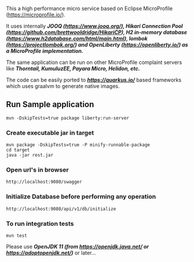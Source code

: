 This a high performance micro service based on Eclipse MicroProfile (https://microprofile.io/).  

It uses internally 
    **_JOOQ (https://www.jooq.org/), 
    Hikari Connection Pool (https://github.com/brettwooldridge/HikariCP), 
    H2 in-memory database (https://www.h2database.com/html/main.html), 
    lombok (https://projectlombok.org/) and 
    OpenLiberty (https://openliberty.io/) as a MicroProfile implementation._**
    
The same application can be run on other MicroProfile complaint servers like 
    _**Thorntail, 
    KumuluzEE,
    Payara Micro,
    Helidon, etc.**_
    
The code can be easily ported to **_https://quarkus.io/_**  based frameworks which uses graalvm to generate
native images.    


## Run Sample application
    mvn -DskipTests=true package liberty:run-server
    
### Create executable jar in target    
    mvn package -DskipTests=true -P minify-runnable-package
    cd target
    java -jar rest.jar

### Open url's in browser
    http://localhost:9080/swagger

### Initialize Database before performing any operation    
    http://localhost:9080/api/v1/db/initialize

### To run integration tests 
    mvn test

Please use **_OpenJDK 11 (from https://openjdk.java.net/ or https://adoptopenjdk.net/)_** or later...    
